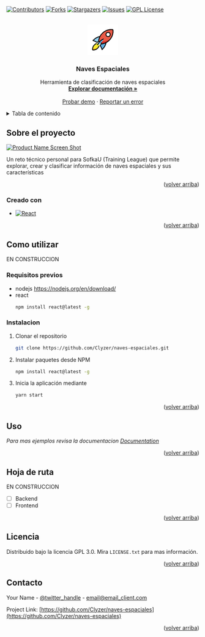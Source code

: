 <a name="inicio"></a>

[![Contributors][contributors-shield]][contributors-url]
[![Forks][forks-shield]][forks-url]
[![Stargazers][stars-shield]][stars-url]
[![Issues][issues-shield]][issues-url]
[![GPL License][license-shield]][license-url]

<!-- LOGO DEL PROYECTO -->
<br />
<div align="center">
  <a href="https://github.com/Clyzer/naves-espaciales">
    <img src="images/logo.png" alt="Logo" width="80" height="80"> <!-- El logo fue obtenido en openmoji.org bajo una licencia CC BY-SA 4.0 -->
  </a>

<h3 align="center">Naves Espaciales</h3>

  <p align="center">
    Herramienta de clasificación de naves espaciales
    <br />
    <a href="https://github.com/Clyzer/naves-espaciales/wiki"><strong>Explorar documentación »</strong></a>
    <br />
    <br />
    <a href="https://github.com/Clyzer/naves-espaciales">Probar demo</a>
    ·
    <a href="https://github.com/Clyzer/naves-espaciales/issues">Reportar un error</a>
  </p>
</div>



<!-- TABLA DE CONTENIDO-->
<details>
  <summary>Tabla de contenido</summary>
  <ol>
    <li>
      <a href="#sobre-el-proyecto">Sobre el proyecto</a>
      <ul>
        <li><a href="#creado-con">Creado con</a></li>
      </ul>
    </li>
    <li>
      <a href="#como-utilizar">Como utilizar</a>
      <ul>
        <li><a href="#requisitos-previos">Requisitos previos</a></li>
        <li><a href="#instalacion">Instalación</a></li>
      </ul>
    </li>
    <li><a href="#uso">Uso</a></li>
    <li><a href="#hoja-de-ruta">Hoja de ruta</a></li>
    <li><a href="#licencia">Licencia</a></li>
    <li><a href="#contacto">Contacto</a></li>
  </ol>
</details>



<!-- Sobre el proyecto -->
## Sobre el proyecto

[![Product Name Screen Shot][product-screenshot]](https://example.com)

Un reto técnico personal para SofkaU (Training League) que permite explorar, crear y clasificar información de naves espaciales y sus características

<p align="right">(<a href="#inicio">volver arriba</a>)</p>



### Creado con

* [![React][React.js]][React-url]

<p align="right">(<a href="#inicio">volver arriba</a>)</p>



<!-- Como utilizar -->
## Como utilizar

EN CONSTRUCCION

### Requisitos previos

* nodejs
  https://nodejs.org/en/download/
* react
  ```sh
  npm install react@latest -g
  ```

### Instalacion

1. Clonar el repositorio
   ```sh
   git clone https://github.com/Clyzer/naves-espaciales.git
   ```
2. Instalar paquetes desde NPM
   ```sh
   npm install react@latest -g
   ```
3. Inicia la aplicación mediante
   ```sh
   yarn start
   ```

<p align="right">(<a href="#inicio">volver arriba</a>)</p>



<!-- Ejemplos de uso -->
## Uso

_Para mas ejemplos revisa la documentacion [Documentation](https://example.com)_

<p align="right">(<a href="#inicio">volver arriba</a>)</p>



<!-- Hoja de ruta -->
## Hoja de ruta

EN CONSTRUCCION

- [ ] Backend
- [ ] Frontend

<p align="right">(<a href="#inicio">volver arriba</a>)</p>



<!-- Licencia -->
## Licencia

Distribuido bajo la licencia GPL 3.0. Mira `LICENSE.txt` para mas información.

<p align="right">(<a href="#inicio">volver arriba</a>)</p>



<!-- Contacto -->
## Contacto

Your Name - [@twitter_handle](https://twitter.com/twitter_handle) - email@email_client.com

Project Link: [https://github.com/Clyzer/naves-espaciales](https://github.com/Clyzer/naves-espaciales)

<p align="right">(<a href="#inicio">volver arriba</a>)</p>




<!-- MARKDOWN LINKS & IMAGES -->
<!-- https://www.markdownguide.org/basic-syntax/#reference-style-links -->
[contributors-shield]: https://img.shields.io/github/contributors/Clyzer/naves-espaciales.svg?style=for-the-badge
[contributors-url]: https://github.com/Clyzer/naves-espaciales/graphs/contributors
[forks-shield]: https://img.shields.io/github/forks/Clyzer/naves-espaciales.svg?style=for-the-badge
[forks-url]: https://github.com/Clyzer/naves-espaciales/network/members
[stars-shield]: https://img.shields.io/github/stars/Clyzer/naves-espaciales.svg?style=for-the-badge
[stars-url]: https://github.com/Clyzer/naves-espaciales/stargazers
[issues-shield]: https://img.shields.io/github/issues/Clyzer/naves-espaciales.svg?style=for-the-badge
[issues-url]: https://github.com/Clyzer/naves-espaciales/issues
[license-shield]: https://img.shields.io/github/license/Clyzer/naves-espaciales.svg?style=for-the-badge
[license-url]: https://github.com/Clyzer/naves-espaciales/blob/master/LICENSE.txt
[product-screenshot]: images/captura.png
[React.js]: https://img.shields.io/badge/React-20232A?style=for-the-badge&logo=react&logoColor=61DAFB
[React-url]: https://reactjs.org/